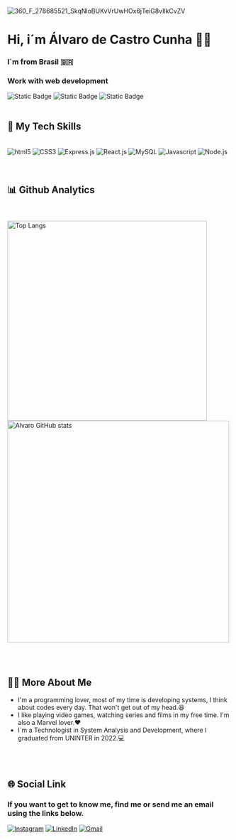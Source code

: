 ![360_F_278685521_SkqNloBUKvVrUwHOx6jTeiG8vIlkCvZV](https://github.com/AlvaroCastroC/AlvaroCastroC/assets/112010256/3c53622a-0992-4841-bc2b-757013237f03)

# Hi, i´m Álvaro de Castro Cunha 👋🏻
### I´m from Brasil 🇧🇷
### Work with web development

![Static Badge](https://img.shields.io/badge/Dev-Front--End-yellow)
![Static Badge](https://img.shields.io/badge/Dev-Back--End-blue)
![Static Badge](https://img.shields.io/badge/Dev-Database-green)
</br>
</br>

## 🚀 My Tech Skills

<div style="display: inline_block"></br>
    <img align="center" alt="html5" src="https://img.shields.io/badge/HTML5-E34F26?style=for-the-badge&logo=html5&logoColor=white"/>
    <img align="center" alt="CSS3" src="https://img.shields.io/badge/CSS3-1572B6?style=for-the-badge&logo=css3&logoColor=white"/>
    <img align="center" alt="Express.js" src="https://img.shields.io/badge/Express.js-404D59?style=for-the-badge"/>
    <img align="center" alt="React.js" src="https://img.shields.io/badge/React-20232A?style=for-the-badge&logo=react&logoColor=61DAFB"/>
    <img align="center" alt="MySQL" src="https://img.shields.io/badge/MySQL-00000F?style=for-the-badge&logo=mysql&logoColor=white"/> 
    <img align="center" alt="Javascript" src="https://img.shields.io/badge/JavaScript-F7DF1E?style=for-the-badge&logo=javascript&logoColor=black"/> 
    <img align="center" alt="Node.js" src="https://img.shields.io/badge/Node.js-43853D?style=for-the-badge&logo=node.js&logoColor=white"/> 
</div>
</br>
</br>

## 📊 Github Analytics
</br>
<p >
<img width="450em" src="https://github-readme-stats.vercel.app/api/top-langs/?username=AlvaroCastroC&layout=compact&theme=cobalt2" alt="Top Langs" />
<img width="500em" src="https://github-readme-stats.vercel.app/api?username=AlvaroCastroC&show_icons=true&theme=cobalt2" alt="Alvaro GitHub stats"/>
</p>
</br>
</br>

## 🙋‍♂️ More About Me

- I'm a programming lover, most of my time is developing systems, I think about codes every day. That won't get out of my head.😆
- I like playing video games, watching series and films in my free time. I'm also a Marvel lover.❤️
- I´m a Technologist in System Analysis and Development, where I graduated from UNINTER in 2022.💻
</br>
</br>

## 🌐 Social Link

### If you want to get to know me, find me or send me an email using the links below.

[![Instagram](https://img.shields.io/badge/Instagram-E4405F?style=for-the-badge&logo=instagram&logoColor=white)](https://www.instagram.com/alvaro_cstro/ )
[![LinkedIn](https://img.shields.io/badge/LinkedIn-0077B5?style=for-the-badge&logo=linkedin&logoColor=white)](https://www.linkedin.com/in/alvarocastroc)
[![Gmail](https://img.shields.io/badge/Gmail-D14836?style=for-the-badge&logo=gmail&logoColor=white&)](https://mailto:alvarocastrocunha14@gmail.com)

